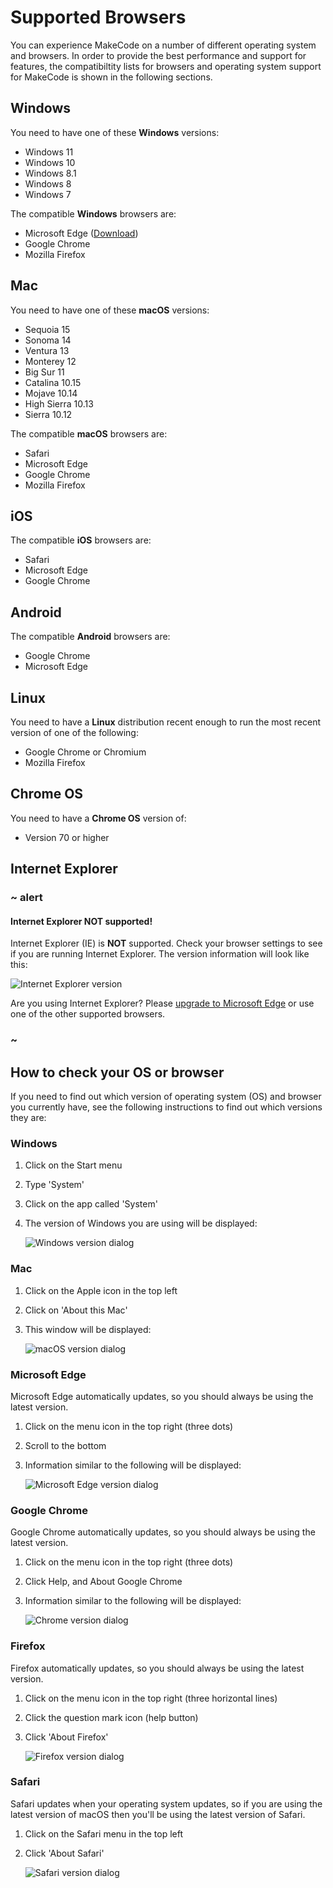 # Supported Browsers

You can experience MakeCode on a number of different operating system and browsers. In order to provide the best performance and support for features, the compatibiltity lists for browsers and operating system support for MakeCode is shown in the following sections.

## Windows

You need to have one of these **Windows** versions:

* Windows 11
* Windows 10 
* Windows 8.1 
* Windows 8
* Windows 7

The compatible **Windows** browsers are:

* Microsoft Edge ([Download](https://www.microsoft.com/en-us/edge))
* Google Chrome
* Mozilla Firefox

## Mac

You need to have one of these **macOS** versions:

* Sequoia 15
* Sonoma 14
* Ventura 13
* Monterey 12
* Big Sur 11
* Catalina 10.15
* Mojave 10.14
* High Sierra 10.13
* Sierra 10.12

The compatible **macOS** browsers are:

* Safari
* Microsoft Edge
* Google Chrome 
* Mozilla Firefox

## iOS

The compatible **iOS** browsers are:

* Safari 
* Microsoft Edge
* Google Chrome

## Android

The compatible **Android** browsers are:

* Google Chrome
* Microsoft Edge

## Linux

You need to have a **Linux** distribution recent enough to run the most recent
version of one of the following:

* Google Chrome or Chromium
* Mozilla Firefox

## Chrome OS

You need to have a **Chrome OS** version of:

* Version 70 or higher

## Internet Explorer

### ~ alert

#### Internet Explorer NOT supported!

Internet Explorer (IE) is **NOT** supported. Check your browser settings to see if you are running Internet Explorer. The version information will look like this:

![Internet Explorer version](/static/configurations/ie-version.png)

Are you using Internet Explorer? Please [upgrade to Microsoft Edge](https://www.microsoft.com/en-us/edge) or use one of the other supported browsers.

### ~

## How to check your OS or browser

If you need to find out which version of operating system (OS) and browser you currently have, see the following instructions to find out which versions they are:

### Windows

1. Click on the Start menu
2. Type 'System'
3. Click on the app called 'System'
4. The version of Windows you are using will be displayed:

    ![Windows version dialog](/static/configurations/windows-version.png)

### Mac

1. Click on the Apple icon in the top left
2. Click on 'About this Mac'
3. This window will be displayed:

    ![macOS version dialog](/static/configurations/osx-version.png)


### Microsoft Edge

Microsoft Edge automatically updates, so you should always be using the latest version.

1. Click on the menu icon in the top right (three dots)
2. Scroll to the bottom
3. Information similar to the following will be displayed:

    ![Microsoft Edge version dialog](/static/configurations/edge-version.png)

### Google Chrome

Google Chrome automatically updates, so you should always be using the latest version.

1. Click on the menu icon in the top right (three dots)
2. Click Help, and About Google Chrome
3. Information similar to the following will be displayed:

   ![Chrome version dialog](/static/configurations/chrome-version.png)

### Firefox

Firefox automatically updates, so you should always be using the latest version.

1. Click on the menu icon in the top right (three horizontal lines)
2. Click the question mark icon (help button)
3. Click 'About Firefox'

    ![Firefox version dialog](/static/configurations/firefox-version.png)

### Safari

Safari updates when your operating system updates, so if you are using the
latest version of macOS then you'll be using the latest version of Safari.

1. Click on the Safari menu in the top left
2. Click 'About Safari'

    ![Safari version dialog](/static/configurations/safari-version.png)
